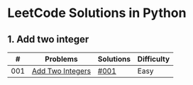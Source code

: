 # LeetCode Solutions in Python

## 1. Add two integer

| #     | Problems             |Solutions |Difficulty |
| ------|:-------------------:|:-----------|:---------| 
| 001     | [Add Two Integers](https://leetcode.com/problems/add-two-integers/) |[#001](./001.md)|Easy|

